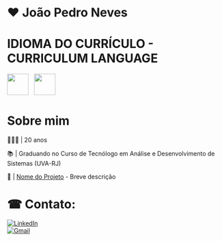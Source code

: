 # ❤️ João Pedro Neves

# IDIOMA DO CURRÍCULO - CURRICULUM LANGUAGE

<img src="https://camo.githubusercontent.com/8189b4f3b1213a1bccb4182fc4027648f0c1985dd2e918bdb16961c73b9c904f/68747470733a2f2f75706c6f61642e77696b696d656469612e6f72672f77696b6970656469612f636f6d6d6f6e732f7468756d622f302f30352f466c61675f6f665f4272617a696c2e7376672f3130303070782d466c61675f6f665f4272617a696c2e7376672e706e67" width="50px">ﾠ<img src="https://camo.githubusercontent.com/5c841956cc786abc0ef34fb107550e0351cbcb38c5b24d0e1812d0b7986f23c4/68747470733a2f2f696d672e6672656570696b2e636f6d2f7665746f7265732d6772617469732f66756e646f2d64652d62616e64656972612d616d65726963616e612d6772756e67652d64657369676e2d706c616e6f5f32332d323134393430333239332e6a7067" width="50px">

# Sobre mim
👩🏻‍🎓 | 20 anos

📚 | Graduando no Curso de Tecnólogo em Análise e Desenvolvimento de Sistemas (UVA-RJ)

🚀 | [Nome do Projeto](link-do-projeto) - Breve descrição  
    

# ☎ **Contato:**  
[![LinkedIn](https://img.shields.io/badge/LinkedIn-000?style=flat&logo=linkedin&logoColor=0A66C2)](https://www.linkedin.com/in/seulinkedin/)  
[![Gmail](https://camo.githubusercontent.com/e5cfad4cbb1e023463333923b069b81749d94e8ff5722f851c7bb01d65bb0e95/68747470733a2f2f696d672e736869656c64732e696f2f62616467652f476d61696c2d4431343833363f7374796c653d666f722d7468652d6261646765266c6f676f3d676d61696c266c6f676f436f6c6f723d7768697465)](contatojpneves.rj@gmail.com)  
